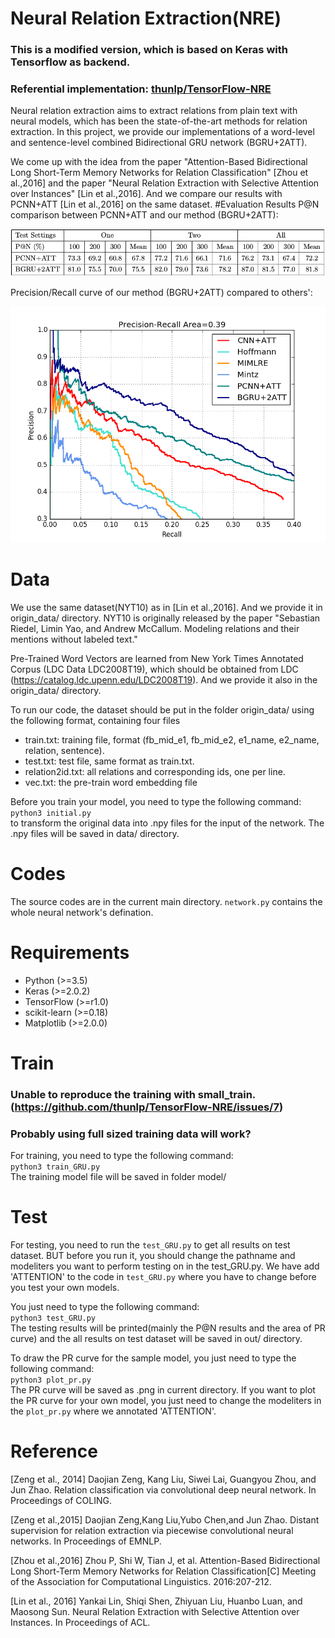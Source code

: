 # Neural Relation Extraction(NRE)
### This is a modified version, which is based on Keras with Tensorflow as backend.
### Referential implementation: [thunlp/TensorFlow-NRE]( https://github.com/thunlp/TensorFlow-NRE)
Neural relation extraction aims to extract relations from plain text with neural models, which has been the state-of-the-art methods for relation extraction. In this project, we provide our implementations of a word-level and sentence-level combined Bidirectional GRU network (BGRU+2ATT).  

We come up with the idea from the paper "Attention-Based Bidirectional Long Short-Term Memory Networks for Relation Classification" [Zhou et al.,2016] and the paper "Neural Relation Extraction with Selective Attention over Instances" [Lin et al.,2016]. And we compare our results with PCNN+ATT [Lin et al.,2016] on the same dataset.
#Evaluation Results
P@N comparison between PCNN+ATT and our method (BGRU+2ATT):

![](./images/table.png)

Precision/Recall curve of our method (BGRU+2ATT) compared to others':

![](./images/iter_10900.png)


# Data
We use the same dataset(NYT10) as in [Lin et al.,2016]. And we provide it in origin_data/ directory. NYT10 is originally released by the paper "Sebastian Riedel, Limin Yao, and Andrew McCallum. Modeling relations and their mentions without labeled text."  

Pre-Trained Word Vectors are learned from New York Times Annotated Corpus (LDC Data LDC2008T19), which should be obtained from LDC (https://catalog.ldc.upenn.edu/LDC2008T19). And we provide it also in the origin_data/ directory.

To run our code, the dataset should be put in the folder origin_data/ using the following format, containing four files
- train.txt: training file, format (fb_mid_e1, fb_mid_e2, e1_name, e2_name, relation, sentence).
- test.txt: test file, same format as train.txt.
- relation2id.txt: all relations and corresponding ids, one per line.
- vec.txt: the pre-train word embedding file

Before you train your model, you need to type the following command:  
`python3 initial.py`  
to transform the original data into .npy files for the input of the network. The .npy files will be saved in data/ directory.

# Codes
The source codes are in the current main directory. `network.py` contains the whole neural network's defination.

# Requirements
- Python (>=3.5)
- Keras (>=2.0.2)
- TensorFlow (>=r1.0)
- scikit-learn (>=0.18)
- Matplotlib (>=2.0.0)

# Train
### Unable to reproduce the training with small_train. (https://github.com/thunlp/TensorFlow-NRE/issues/7)
### Probably using full sized training data will work?
For training, you need to type the following command:  
`python3 train_GRU.py`  
The training model file will be saved in folder model/

# Test
For testing, you need to run the `test_GRU.py` to get all results on test dataset. BUT before you run it, you should change the pathname and modeliters you want to perform testing on in the test_GRU.py. We have add 'ATTENTION' to the code in `test_GRU.py` where you have to change before you test your own models.  

<!-- As an example, we provide our best model in the model/ directory. -->
You just need to type the following command:  
`python3 test_GRU.py`  
The testing results will be printed(mainly the P@N results and the area of PR curve) and the all results on test dataset will be saved in out/ directory.

To draw the PR curve for the sample model, you just need to type the following command:  
`python3 plot_pr.py`  
The PR curve will be saved as .png in current directory. If you want to plot the PR curve for your own model, you just need to change the modeliters in the `plot_pr.py` where we annotated 'ATTENTION'.


# Reference
[Zeng et al., 2014] Daojian Zeng, Kang Liu, Siwei Lai, Guangyou Zhou, and Jun Zhao. Relation classification via convolutional deep neural network. In Proceedings of COLING.  

[Zeng et al.,2015] Daojian Zeng,Kang Liu,Yubo Chen,and Jun Zhao. Distant supervision for relation extraction via piecewise convolutional neural networks. In Proceedings of EMNLP.  

[Zhou et al.,2016] Zhou P, Shi W, Tian J, et al. Attention-Based Bidirectional Long Short-Term Memory Networks for Relation Classification[C] Meeting of the Association for Computational Linguistics. 2016:207-212.  

[Lin et al., 2016] Yankai Lin, Shiqi Shen, Zhiyuan Liu, Huanbo Luan, and Maosong Sun. Neural Relation Extraction with Selective Attention over Instances. In Proceedings of ACL.
